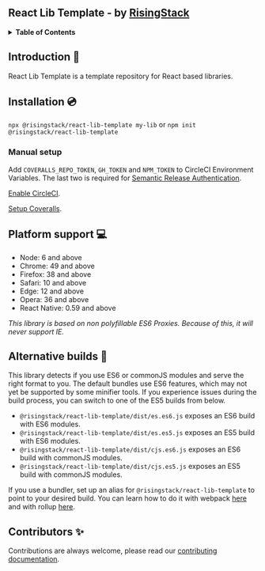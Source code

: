 ## React Lib Template - by [RisingStack](https://risingstack.com/)

<details>
<summary><strong>Table of Contents</strong></summary>
<!-- Do not edit the Table of Contents, instead regenerate with `npm run build-toc` -->

<!-- toc -->

- [React Lib Template - by RisingStack](#react-lib-template---by-risingstack)
- [Introduction :wave:](#introduction-wave)
- [Installation :cd:](#installation-cd)
  - [Manual setup](#manual-setup)
- [Platform support :computer:](#platform-support-computer)
- [Alternative builds :wrench:](#alternative-builds-wrench)
- [Contributors :sparkles:](#contributors-sparkles)

<!-- tocstop -->

</details>

## Introduction :wave:

React Lib Template is a template repository for React based libraries.

## Installation :cd:

`npx @risingstack/react-lib-template my-lib` or `npm init @risingstack/react-lib-template`

### Manual setup

Add `COVERALLS_REPO_TOKEN`, `GH_TOKEN` and `NPM_TOKEN` to CircleCI Environment Variables. The last two is required for [Semantic Release Authentication](https://github.com/semantic-release/semantic-release/blob/master/docs/usage/ci-configuration.md#authentication-for-plugins).

[Enable CircleCI](https://circleci.com/docs/2.0/enable-checks/).

[Setup Coveralls](https://github.com/marketplace/coveralls).

## Platform support :computer:

- Node: 6 and above
- Chrome: 49 and above
- Firefox: 38 and above
- Safari: 10 and above
- Edge: 12 and above
- Opera: 36 and above
- React Native: 0.59 and above

_This library is based on non polyfillable ES6 Proxies. Because of this, it will never support IE._

## Alternative builds :wrench:

This library detects if you use ES6 or commonJS modules and serve the right format to you. The default bundles use ES6 features, which may not yet be supported by some minifier tools. If you experience issues during the build process, you can switch to one of the ES5 builds from below.

- `@risingstack/react-lib-template/dist/es.es6.js` exposes an ES6 build with ES6 modules.
- `@risingstack/react-lib-template/dist/es.es5.js` exposes an ES5 build with ES6 modules.
- `@risingstack/react-lib-template/dist/cjs.es6.js` exposes an ES6 build with commonJS modules.
- `@risingstack/react-lib-template/dist/cjs.es5.js` exposes an ES5 build with commonJS modules.

If you use a bundler, set up an alias for `@risingstack/react-lib-template` to point to your desired build. You can learn how to do it with webpack [here](https://webpack.js.org/configuration/resolve/#resolve-alias) and with rollup [here](https://github.com/rollup/rollup-plugin-alias#usage).

## Contributors :sparkles:

Contributions are always welcome, please read our [contributing documentation](CONTRIBUTING.md).
